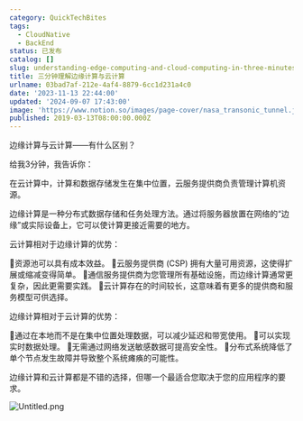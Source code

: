 ```yaml
---
category: QuickTechBites
tags:
  - CloudNative
  - BackEnd
status: 已发布
catalog: []
slug: understanding-edge-computing-and-cloud-computing-in-three-minutes
title: 三分钟理解边缘计算与云计算
urlname: 03bad7af-212e-4af4-8879-6cc1d231a4c0
date: '2023-11-13 22:44:00'
updated: '2024-09-07 17:43:00'
image: 'https://www.notion.so/images/page-cover/nasa_transonic_tunnel.jpg'
published: 2019-03-13T08:00:00.000Z
---
```


边缘计算与云计算——有什么区别？


给我3分钟，我告诉你：


在云计算中，计算和数据存储发生在集中位置，云服务提供商负责管理计算机资源。


边缘计算是一种分布式数据存储和任务处理方法。通过将服务器放置在网络的“边缘”或实际设备上，它可以使计算更接近需要的地方。


云计算相对于边缘计算的优势：


🔹资源池可以具有成本效益。
🔹云服务提供商 (CSP) 拥有大量可用资源，这使得扩展或缩减变得简单。
🔹通信服务提供商为您管理所有基础设施，而边缘计算通常更复杂，因此更需要实践。
🔹云计算存在的时间较长，这意味着有更多的提供商和服务模型可供选择。


边缘计算相对于云计算的优势：


🔸通过在本地而不是在集中位置处理数据，可以减少延迟和带宽使用。
🔸可以实现实时数据处理。
🔸无需通过网络发送敏感数据可提高安全性。
🔸分布式系统降低了单个节点发生故障并导致整个系统瘫痪的可能性。


边缘计算和云计算都是不错的选择，但哪一个最适合您取决于您的应用程序的要求。


![Untitled.png](https://prod-files-secure.s3.us-west-2.amazonaws.com/5d24fe63-e567-4804-86f9-9fdc62e13082/13581d9b-f241-4af1-9995-cb87504adaf1/Untitled.png?X-Amz-Algorithm=AWS4-HMAC-SHA256&X-Amz-Content-Sha256=UNSIGNED-PAYLOAD&X-Amz-Credential=ASIAZI2LB466SZ7BV2OE%2F20250419%2Fus-west-2%2Fs3%2Faws4_request&X-Amz-Date=20250419T053923Z&X-Amz-Expires=3600&X-Amz-Security-Token=IQoJb3JpZ2luX2VjEP3%2F%2F%2F%2F%2F%2F%2F%2F%2F%2FwEaCXVzLXdlc3QtMiJIMEYCIQDTIvAyfvDjp%2BOPJLgHArzDru3YVJa%2FLcQzp6qJ4nzxogIhAKS6X%2B%2FAvSsH1hJ8BlZsh0Fcwo3GhaGlaMxNWHUNkcp6KogECIb%2F%2F%2F%2F%2F%2F%2F%2F%2F%2FwEQABoMNjM3NDIzMTgzODA1IgxOYYXCdYlfZaFZIoAq3AOitnmtTlFOHO%2FsxTYBX1isdRLuRulmq9oFvNsEWJMZoDxyySXBAP8frR54KV6Tqv%2BsG6JhfzdMJhODVt%2FrhEl8ozKUL%2FBs9gFHqDPqbiRXPpHe8%2FSBqIA%2BdtHl9zCcDc%2FW5YnvpLDBaSiStbvLGfQrgoop1JN8C1%2FZiIDNC0KrBnUKp%2BjaBColPwrFd8Nlv1HByvEdsScOPsbMC%2FCzoHOcFsgv%2FCvhogozDPrGKUau%2FDk5lRsrLuqIm1kTIF0EXg0IMz%2B01WgXrldxE8vDtCVTMVNZKzHRp0V0tkaYotQNjtfc3rf%2B1t9eNjTdgXchLF%2FN9Jf7t3NUr6TtJyXvss5mzP2mIzg3oMCig%2BMzkW3uRpgOpzEeR5%2BunbSebmZcAETm7%2BBuEV2iALURSlcSQX0vEociPFxElbeUfzBrZz0WRAQYt%2FeK0f%2BlZpzsWWVUeV02SMzwT3%2FJUnTYxN%2BUO0d8WpUjFFZMSw0CG%2FVe%2FPL%2B0Er7y3RH40bP6%2FRongZUiWvHCCczpbALmcp8ku8JWU60yrsVCu9WYCxcZzASF7V%2BgK9nxtg89ROvd6VwTyXy5lO2NH6egBGSglGKM5H0saBCFuifijqzKK7s7zqPmt7h3Zl%2BzlbXlYuRwXJreDDa1ozABjqkAczhRI%2Bjhm0SbExlpcZ0XnvGJgUe47%2FZqcrn%2BAJQXO93H15XckYXnJtCGSmIKqNHvSp863DoisYq7VJmMvRpO6xSp9SoTDh4%2FJiErG9p1Ov1sx4kQQ9tvsvuS09tDZuBpyJOu0X3sy6EfT4HZ%2FiJTACOhbtiBiFtt2sAB0WhiI5h1%2BA07Y%2FV%2Fz29dSrlS8e4kPg8CaHBb6DA%2F0kzoxrQ2rY94L0x&X-Amz-Signature=010d9acfad2d0af1d10b1823e45c627033222ff86d05b256b4e9823460c2f83c&X-Amz-SignedHeaders=host&x-id=GetObject)

